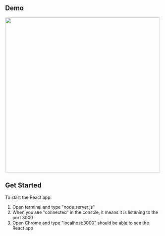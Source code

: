 ## Demo
<img src="https://github.com/marukosy124/web-projects/blob/master/CSCI-web-application/react-app/react_demo_gif.gif" width="500">

## Get Started
To start the React app:
1. Open terminal and type "node server.js"
2. When you see "connected" in the console, it means it is listening to the port 3000
3. Open Chrome and type "localhost:3000" should be able to see the React app
